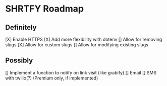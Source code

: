 # SHRTFY Roadmap

## Definitely
[X] Enable HTTPS
[X] Add more flexibility with dotenv
[] Allow for removing slugs
[X] Allow for custom slugs
[] Allow for modifying existing slugs

## Possibly
[] Implement a function to notify on link visit (like grabify)
	[] Email
	[] SMS with twilio(?) (Premium only, if implemented)